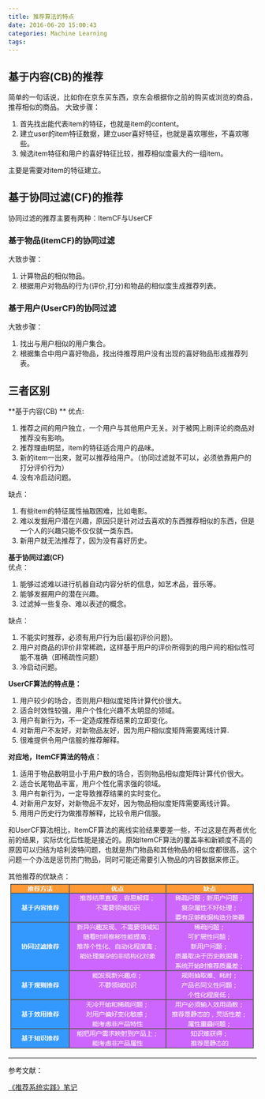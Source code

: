 ```yaml
---
title: 推荐算法的特点
date: 2016-06-20 15:00:43
categories: Machine Learning
tags:
---
```

## 基于内容(CB)的推荐
简单的一句话说，比如你在京东买东西，京东会根据你之前的购买或浏览的商品，推荐相似的商品。
大致步骤：  
1. 首先找出能代表item的特征，也就是item的content。
2. 建立user的item特征数据，建立user喜好特征，也就是喜欢哪些，不喜欢哪些。
3. 候选item特征和用户的喜好特征比较，推荐相似度最大的一组item。  
  
主要是需要对item的特征建立。
## 基于协同过滤(CF)的推荐
协同过滤的推荐主要有两种：ItemCF与UserCF
### 基于物品(itemCF)的协同过滤
大致步骤：
1. 计算物品的相似物品。
2. 根据用户对物品的行为(评价,打分)和物品的相似度生成推荐列表。  

### 基于用户(UserCF)的协同过滤
大致步骤：
1. 找出与用户相似的用户集合。
2. 根据集合中用户喜好物品，找出待推荐用户没有出现的喜好物品形成推荐列表。

## 三者区别
**基于内容(CB)  **
优点: 
1. 推荐之间的用户独立，一个用户与其他用户无关。对于被网上刷评论的商品对推荐没有影响。
2. 推荐理由明显，item的特征适合用户的品味。
3. 新的item一出来，就可以推荐给用户。（协同过滤就不可以，必须依靠用户的打分评价行为）  
4. 没有冷启动问题。  

缺点： 
1. 有些item的特征属性抽取困难，比如电影。
2. 难以发掘用户潜在兴趣，原因只是针对过去喜欢的东西推荐相似的东西，但是一个人的兴趣只能不仅仅就一类东西。
3. 新用户就无法推荐了，因为没有喜好历史。
  
**基于协同过滤(CF)**  
优点：
1. 能够过滤难以进行机器自动内容分析的信息，如艺术品，音乐等。
2. 能够发掘用户的潜在兴趣。
3. 过滤掉一些复杂、难以表述的概念。

缺点：
1. 不能实时推荐，必须有用户行为后(最初评价问题)。
2. 用户对商品的评价非常稀疏，这样基于用户的评价所得到的用户间的相似性可能不准确（即稀疏性问题）
3. 冷启动问题。
  
**UserCF算法的特点是：**  
1. 用户较少的场合，否则用户相似度矩阵计算代价很大。
2. 适合时效性较强，用户个性化兴趣不太明显的领域。
3. 用户有新行为，不一定造成推荐结果的立即变化。
4. 对新用户不友好，对新物品友好，因为用户相似度矩阵需要离线计算.
5. 很难提供令用户信服的推荐解释。
  
**对应地，ItemCF算法的特点：**  
1. 适用于物品数明显小于用户数的场合，否则物品相似度矩阵计算代价很大。
2. 适合长尾物品丰富，用户个性化需求强的领域。
3. 用户有新行为，一定导致推荐结果的实时变化。
4. 对新用户友好，对新物品不友好，因为物品相似度矩阵需要离线计算。
5. 用用户历史行为做推荐解释，比较令用户信服。

和UserCF算法相比，ItemCF算法的离线实验结果要差一些，不过这是在两者优化前的结果，实际优化后性能是接近的。原始ItemCF算法的覆盖率和新颖度不高的原因可以归结为哈利波特问题，也就是热门物品和其他物品的相似度都很高，这个问题一个办法是惩罚热门物品，同时可能还需要引入物品的内容数据来修正。

其他推荐的优缺点：  
<img src="/image/recommendations.png" class="img-center">

----------
参考文献：  

[《推荐系统实践》笔记
](http://www.yeolar.com/note/2013/10/03/recommend-system/#id22)